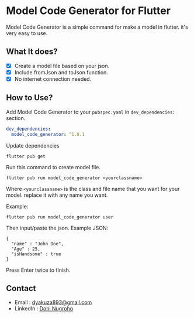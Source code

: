 # Model Code Generator for Flutter

Model Code Generator is a simple command for make a model in flutter. it's very easy to use.

## What It does?

- [x] Create a model file based on your json.
- [x] Include fromJson and toJson function.
- [x] No internet connection needed.

## How to Use?

Add Model Code Generator to your `pubspec.yaml` in `dev_dependencies:` section.

```yaml
dev_dependencies:
  model_code_generator: ^1.0.1
```

Update dependencies

```
flutter pub get
```

Run this command to create model file.

```
flutter pub run model_code_generator <yourclassname>
```

Where `<yourclassname>` is the class and file name that you want for your model. replace it with any name you want.

Example:

```
flutter pub run model_code_generator user
```

Then input/paste the json.
Example JSON:

```
{
  "name" : "John Doe",
  "Age" : 25,
  "isHandsome" : true
}
```

Press Enter twice to finish.

## Contact

- Email : [dyakuza893@gmail.com](mailto:dyakuza893@gmail.com)
- LinkedIn : [Doni Nugroho](https://www.linkedin.com/in/doni-satrio-nugroho)

